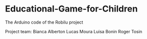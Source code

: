 # Educational-Game-for-Children
The Arduino code of the Robilu project

Project team:
Bianca Alberton
Lucas Moura
Luisa Bonin
Roger Tosin
